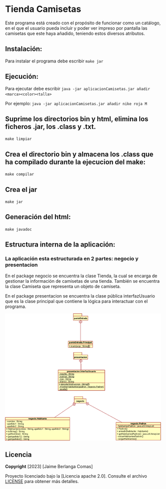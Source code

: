 # Tienda Camisetas
Este programa está creado con el propósito de funcionar como un catálogo, en el que el usuario pueda incluir y poder ver impreso por pantalla las camisetas que este haya añadido, teniendo estos diversos atributos.
## Instalación:
Para instalar el programa debe escribir `make jar`
## Ejecución:
Para ejecutar debe escribir `java -jar aplicacionCamisetas.jar añadir <marca><color><talla>`

Por ejemplo: `java -jar aplicacionCamisetas.jar añadir nike roja M`
## Suprime los directorios bin y html, elimina los ficheros .jar, los .class y .txt.
`make limpiar`
## Crea el directorio bin y almacena los .class que ha compilado durante la ejecucion del make:
`make compilar`
## Crea el jar
`make jar`
## Generación del html:
`make javadoc`
## Estructura interna de la aplicación:
### La aplicación esta estructurada en 2 partes: negocio y presentacion
En el package negocio se encuentra la clase Tienda, la cual se encarga de gestionar la información de camisetas de una tienda. También se encuentra la clase Camiseta que representa un objeto de camiseta.

En el package presentacion se encuentra la clase pública interfazUsuario que es la clase principal que contiene la lógica para interactuar con el programa.

![diagrana UML](diagrama_clases.png)

## Licencia
**Copyright** [2023] [Jaime Berlanga Comas]

Proyecto licenciado bajo la [Licencia apache 2.0]. Consulte el  archivo [LICENSE](LICENSE.txt) para obtener más detalles.
